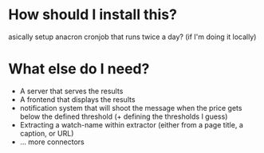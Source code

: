 # How should I install this?

asically setup anacron cronjob that runs twice a day? (if I'm doing it locally)

# What else do I need?

* A server that serves the results
* A frontend that displays the results
* notification system that will shoot the message when the price gets below the defined threshold (+ defining the thresholds I guess)
* Extracting a watch-name within extractor (either from a page title, a caption, or URL)
* ... more connectors


